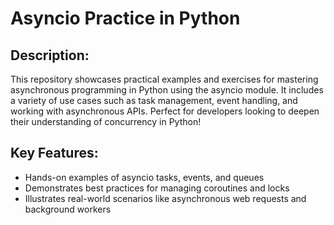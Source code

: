 # Asyncio Practice in Python

## Description:
This repository showcases practical examples and exercises for mastering asynchronous programming 
in Python using the asyncio module. It includes a variety of use cases such as task management, 
event handling, and working with asynchronous APIs. Perfect for developers looking to deepen their 
understanding of concurrency in Python!

## Key Features:
 - Hands-on examples of asyncio tasks, events, and queues
 - Demonstrates best practices for managing coroutines and locks
 - Illustrates real-world scenarios like asynchronous web requests and background workers

